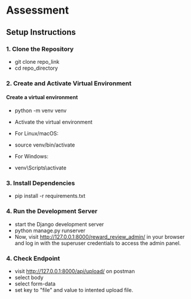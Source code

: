 # Assessment
## Setup Instructions

### 1. Clone the Repository
- git clone repo_link
- cd repo_directory

### 2. Create and Activate Virtual Environment
#### Create a virtual environment
- python -m venv venv

- Activate the virtual environment
- For Linux/macOS:
- source venv/bin/activate
- For Windows: 
- venv\Scripts\activate

### 3. Install Dependencies
- pip install -r requirements.txt


### 4. Run the Development Server
- start the Django development server
- python manage.py runserver
- Now, visit http://127.0.0.1:8000/reward_review_admin/ in your browser and log in with the superuser credentials to access the admin panel.

### 4. Check Endpoint
- visit http://127.0.0.1:8000/api/upload/ on postman
- select body
- select form-data
- set key to "file" and value to intented upload file.
